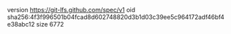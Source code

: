 version https://git-lfs.github.com/spec/v1
oid sha256:4f3f996501b04fcad8d602748820d3b1d03c39ee5c964172adf46bf4e38abc12
size 6772
